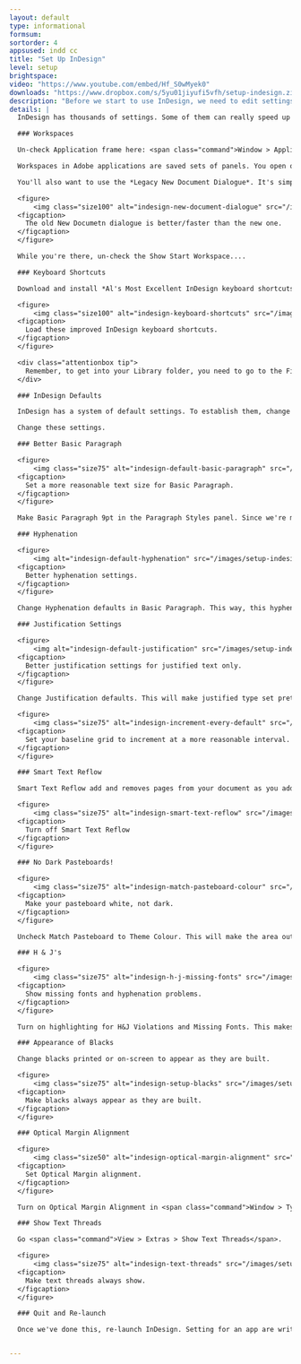 ```yaml
---
layout: default
type: informational
formsum: 
sortorder: 4
appsused: indd cc
title: "Set Up InDesign"
level: setup
brightspace: 
video: "https://www.youtube.com/embed/Hf_S0wMyek0"
downloads: "https://www.dropbox.com/s/5yu01jiyufi5vfh/setup-indesign.zip?dl=1"
description: "Before we start to use InDesign, we need to edit settings to make it work better for us. We'll even modify the default settings for the entire application."
details: |
  InDesign has thousands of settings. Some of them can really speed up our work. Let's change a few to make sure the application works best for us.

  ### Workspaces

  Un-check Application frame here: <span class="command">Window > Application Frame</span>.

  Workspaces in Adobe applications are saved sets of panels. You open only panels you want. Position them where you want them, then save them as a Workspace. To do so, go <span class="command">Window > Workspace > New Workspace...</span>, then save it with your first name.

  You'll also want to use the *Legacy New Document Dialogue*. It's simpler and faster.

  <figure>
      <img class="size100" alt="indesign-new-document-dialogue" src="/images/setup-indesign/indesign-new-document-dialogue.jpg">
  <figcaption>
    The old New Documetn dialogue is better/faster than the new one.
  </figcaption>
  </figure>

  While you're there, un-check the Show Start Workspace....

  ### Keyboard Shortcuts

  Download and install *Al's Most Excellent InDesign keyboard shortcuts*. Unzip the file, then move it here:

  <figure>
      <img class="size100" alt="indesign-keyboard-shortcuts" src="/images/setup-indesign/indesign-shortcuts-file-path.jpg">
  <figcaption>
    Load these improved InDesign keyboard shortcuts.
  </figcaption>
  </figure>

  <div class="attentionbox tip">
    Remember, to get into your Library folder, you need to go to the Finder's Go menu. Hold the Option key, then click on Library.
  </div>

  ### InDesign Defaults

  InDesign has a system of default settings. To establish them, change settings <mark>with no document open</mark>. Each new document your create after this will have those settings.

  Change these settings.

  ### Better Basic Paragraph

  <figure>
      <img class="size75" alt="indesign-default-basic-paragraph" src="/images/setup-indesign/indesign-default-basic-paragraph.jpg">
  <figcaption>
    Set a more reasonable text size for Basic Paragraph.
  </figcaption>
  </figure>

  Make Basic Paragraph 9pt in the Paragraph Styles panel. Since we're making the default font size 9 points, we should change the default baseline grid to the corresponding leading size, which is 10.8 points.

  ### Hyphenation

  <figure>
      <img alt="indesign-default-hyphenation" src="/images/setup-indesign/indesign-default-hyphenation.jpg">
  <figcaption>
    Better hyphenation settings.
  </figcaption>
  </figure>

  Change Hyphenation defaults in Basic Paragraph. This way, this hyphenation will be the default in all future documents. If it's not right in some document you're working in, you can always make changes in that document.

  ### Justification Settings

  <figure>
      <img alt="indesign-default-justification" src="/images/setup-indesign/indesign-default-justification.jpg">
  <figcaption>
    Better justification settings for justified text only.
  </figcaption>
  </figure>

  Change Justification defaults. This will make justified type set prettier. It makes the spaces between words, letters and glyphs flexible in small amounts. They're really subtle changes, but they make a big difference over long lengths of text.

  <figure>
      <img class="size75" alt="indesign-increment-every-default" src="/images/setup-indesign/indesign-increment-every-default.jpg">
  <figcaption>
    Set your baseline grid to increment at a more reasonable interval.
  </figcaption>
  </figure>

  ### Smart Text Reflow

  Smart Text Reflow add and removes pages from your document as you add or remove text. It does it automatically. It's quite surprising, if you don't know why it's happening. Let's turn it off.

  <figure>
      <img class="size75" alt="indesign-smart-text-reflow" src="/images/setup-indesign/indesign-smart-text-reflow.jpg">
  <figcaption>
    Turn off Smart Text Reflow
  </figcaption>
  </figure>

  ### No Dark Pasteboards!

  <figure>
      <img class="size75" alt="indesign-match-pasteboard-colour" src="/images/setup-indesign/indesign-match-pasteboard-colour.jpg">
  <figcaption>
    Make your pasteboard white, not dark.
  </figcaption>
  </figure>

  Uncheck Match Pasteboard to Theme Colour. This will make the area outside your pages white rather than grey. Grey is just silly. You can lose artwork on a grey background. I think Adobe sets it to grey to look stylish, but it's not functional.

  ### H & J's

  <figure>
      <img class="size75" alt="indesign-h-j-missing-fonts" src="/images/setup-indesign/indesign-h-j-missing-fonts.jpg">
  <figcaption>
    Show missing fonts and hyphenation problems.
  </figcaption>
  </figure>

  Turn on highlighting for H&J Violations and Missing Fonts. This makes it that missing fonts and  hyphenation & justification problems get highlighted in yellow so you can resolve issues.

  ### Appearance of Blacks

  Change blacks printed or on-screen to appear as they are built.

  <figure>
      <img class="size75" alt="indesign-setup-blacks" src="/images/setup-indesign/indesign-setup-blacks.jpg">
  <figcaption>
    Make blacks always appear as they are built.
  </figcaption>
  </figure>

  ### Optical Margin Alignment

  <figure>
      <img class="size50" alt="indesign-optical-margin-alignment" src="/images/setup-indesign/indesign-optical-margin-alignment.jpg">
  <figcaption>
    Set Optical Margin alignment.
  </figcaption>
  </figure>

  Turn on Optical Margin Alignment in <span class="command">Window > Type > Story</span> panel. The number in this panel should always match the body copy text size. It makes glyphs exceed the text frames by a bit. This makes the margin alignment look straighter.

  ### Show Text Threads

  Go <span class="command">View > Extras > Show Text Threads</span>.

  <figure>
      <img class="size75" alt="indesign-text-threads" src="/images/setup-indesign/indesign-text-threads.jpg">
  <figcaption>
    Make text threads always show.
  </figcaption>
  </figure>

  ### Quit and Re-launch

  Once we've done this, re-launch InDesign. Setting for an app are written to disk when you quit the app. So it's a good idea to quit and re-launch.


---
```

